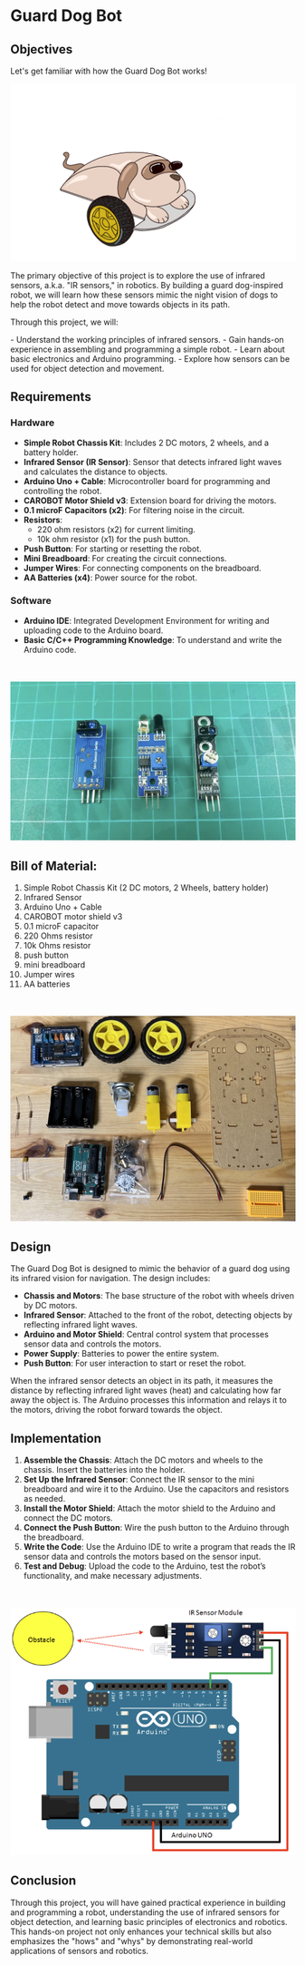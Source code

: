 # Guard Dog Bot

## Objectives

<p>Let's get familiar with how the Guard Dog Bot works!</p>

![Carobot Swiss Cheese](img/dog-drawing.JPG)

<p>The primary objective of this project is to explore the use of infrared sensors, a.k.a. "IR sensors," in robotics. By building a guard dog-inspired robot, we will learn how these sensors mimic the night vision of dogs to help the robot detect and move towards objects in its path.</p>

<p>Through this project, we will:</p>
- Understand the working principles of infrared sensors.
- Gain hands-on experience in assembling and programming a simple robot.
- Learn about basic electronics and Arduino programming.
- Explore how sensors can be used for object detection and movement.

## Requirements
### Hardware
- **Simple Robot Chassis Kit**: Includes 2 DC motors, 2 wheels, and a battery holder.
- **Infrared Sensor (IR Sensor)**: Sensor that detects infrared light waves and calculates the distance to objects.
- **Arduino Uno + Cable**: Microcontroller board for programming and controlling the robot.
- **CAROBOT Motor Shield v3**: Extension board for driving the motors.
- **0.1 microF Capacitors (x2)**: For filtering noise in the circuit.
- **Resistors**:
  - 220 ohm resistors (x2) for current limiting.
  - 10k ohm resistor (x1) for the push button.
- **Push Button**: For starting or resetting the robot.
- **Mini Breadboard**: For creating the circuit connections.
- **Jumper Wires**: For connecting components on the breadboard.
- **AA Batteries (x4)**: Power source for the robot.

### Software
- **Arduino IDE**: Integrated Development Environment for writing and uploading code to the Arduino board.
- **Basic C/C++ Programming Knowledge**: To understand and write the Arduino code.


<br></br>
![Carobot Swiss Cheese](img/infrared-sensor.png)


## Bill of Material:
1. Simple Robot Chassis Kit (2 DC motors, 2 Wheels, battery holder)
2. Infrared Sensor
3. Arduino Uno + Cable
4. CAROBOT motor shield v3
5. 0.1 microF capacitor
6. 220 Ohms resistor
7. 10k Ohms resistor
8. push button
9. mini breadboard
10. Jumper wires
11. AA batteries


<br></br>
![Carobot Swiss Cheese](img/general_kit.jpeg)


## Design
The Guard Dog Bot is designed to mimic the behavior of a guard dog using its infrared vision for navigation. The design includes:
- **Chassis and Motors**: The base structure of the robot with wheels driven by DC motors.
- **Infrared Sensor**: Attached to the front of the robot, detecting objects by reflecting infrared light waves.
- **Arduino and Motor Shield**: Central control system that processes sensor data and controls the motors.
- **Power Supply**: Batteries to power the entire system.
- **Push Button**: For user interaction to start or reset the robot.

When the infrared sensor detects an object in its path, it measures the distance by reflecting infrared light waves (heat) and calculating how far away the object is. The Arduino processes this information and relays it to the motors, driving the robot forward towards the object.

## Implementation
1. **Assemble the Chassis**: Attach the DC motors and wheels to the chassis. Insert the batteries into the holder.
2. **Set Up the Infrared Sensor**: Connect the IR sensor to the mini breadboard and wire it to the Arduino. Use the capacitors and resistors as needed.
3. **Install the Motor Shield**: Attach the motor shield to the Arduino and connect the DC motors.
4. **Connect the Push Button**: Wire the push button to the Arduino through the breadboard.
5. **Write the Code**: Use the Arduino IDE to write a program that reads the IR sensor data and controls the motors based on the sensor input.
6. **Test and Debug**: Upload the code to the Arduino, test the robot’s functionality, and make necessary adjustments.


<br></br>
![Carobot Swiss Cheese](img/dog-wiring.png)


## Conclusion
Through this project, you will have gained practical experience in building and programming a robot, understanding the use of infrared sensors for object detection, and learning basic principles of electronics and robotics. This hands-on project not only enhances your technical skills but also emphasizes the "hows" and "whys" by demonstrating real-world applications of sensors and robotics.
